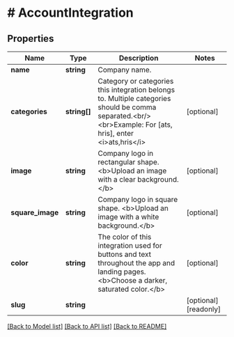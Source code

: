 # # AccountIntegration

## Properties

Name | Type | Description | Notes
------------ | ------------- | ------------- | -------------
**name** | **string** | Company name. |
**categories** | **string[]** | Category or categories this integration belongs to. Multiple categories should be comma separated.&lt;br/&gt;&lt;br&gt;Example: For [ats, hris], enter &lt;i&gt;ats,hris&lt;/i&gt; | [optional]
**image** | **string** | Company logo in rectangular shape. &lt;b&gt;Upload an image with a clear background.&lt;/b&gt; | [optional]
**square_image** | **string** | Company logo in square shape. &lt;b&gt;Upload an image with a white background.&lt;/b&gt; | [optional]
**color** | **string** | The color of this integration used for buttons and text throughout the app and landing pages. &lt;b&gt;Choose a darker, saturated color.&lt;/b&gt; | [optional]
**slug** | **string** |  | [optional] [readonly]

[[Back to Model list]](../../README.md#models) [[Back to API list]](../../README.md#endpoints) [[Back to README]](../../README.md)
